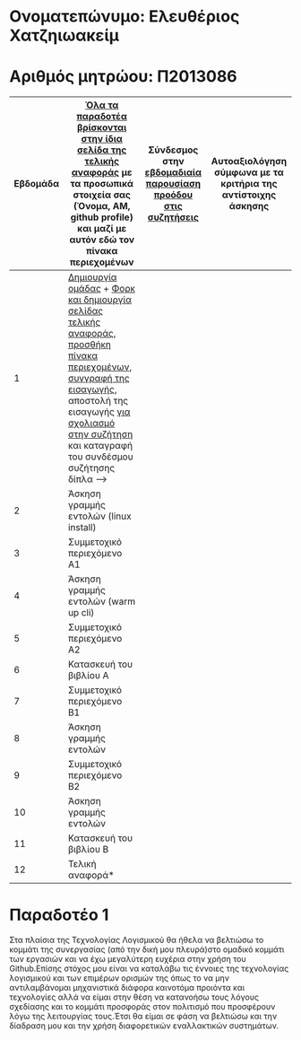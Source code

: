 # Ονοματεπώνυμο: Ελευθέριος Χατζηιωακείμ
# Αριθμός μητρώου: Π2013086

| Εβδομάδα | [Όλα τα παραδοτέα βρίσκονται στην ίδια σελίδα της τελικής αναφοράς](https://courses-ionio.github.io/help/deliverables/) με τα προσωπικά στοιχεία σας (Όνομα, ΑΜ, github profile) και μαζί με αυτόν εδώ τον πίνακα περιεχομένων | Σύνδεσμος στην [εβδομαδιαία παρουσίαση προόδου στις συζητήσεις](https://github.com/courses-ionio/help/discussions/categories/show-and-tell) | Αυτοαξιολόγηση σύμφωνα με τα κριτήρια της αντίστοιχης άσκησης |
| --- | --- | --- | --- |
| 1 |  [Δημιουργία ομάδας](https://github.com/courses-ionio/hci/discussions/1794) + [Φορκ και δημιουργία σελίδας τελικής αναφοράς](https://courses-ionio.github.io/help/guide/), [προσθήκη πίνακα περιεχομένων](https://raw.githubusercontent.com/courses-ionio/hci/master/README.md), [συγγραφή της εισαγωγής](https://courses-ionio.github.io/help/intro/), αποστολή της εισαγωγής [για σχολιασμό στην συζήτηση](https://github.com/courses-ionio/help/discussions/categories/show-and-tell) και καταγραφή του συνδέσμου συζήτησης δίπλα --> | | |
| 2 | Άσκηση γραμμής εντολών (linux install) | | |
| 3 | Συμμετοχικό περιεχόμενο A1 || |
| 4 | Άσκηση γραμμής εντολών (warm up cli) | | |
| 5 | Συμμετοχικό περιεχόμενο A2 | | |
| 6 | Κατασκευή του βιβλίου Α | | |
| 7 | Συμμετοχικό περιεχόμενο B1 | | |
| 8 | Άσκηση γραμμής εντολών | | |
| 9 | Συμμετοχικό περιεχόμενο B2 | | |
| 10 | Άσκηση γραμμής εντολών | | |
| 11 | Κατασκευή του βιβλίου Β | | |
| 12 | Τελική αναφορά* | | |

# Παραδοτέο 1
Στα πλαίσια της Τεχνολογίας Λογισμικού θα ήθελα να βελτιώσω το κομμάτι της συνεργασίας (από την δική μου πλευρά)στο ομαδικό κομμάτι των εργασιών και να έχω μεγαλύτερη ευχέρια στην χρήση του Github.Επίσης στόχος μου είναι να καταλάβω τις έννοιες της τεχνολογίας λογισμικού και των επιμέρων ορισμών της όπως το να μην αντιλαμβάνομαι μηχανιστικά διάφορα καινοτόμα προιόντα και τεχνολογίες αλλά να είμαι στην θέση να κατανοήσω τους λόγους σχεδίασης και το κομμάτι προσφοράς στον πολιτισμό που προσφέρουν λόγω της λειτουργίας τους.Έτσι θα είμαι σε φάση να βελτιώσω και την δίαδραση μου και την χρήση διαφορετικών εναλλακτικών συστημάτων.

